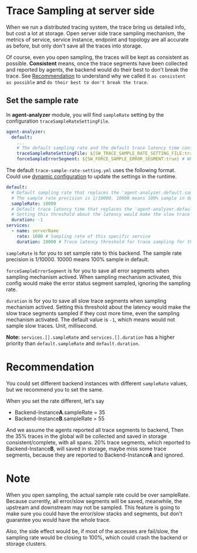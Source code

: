 # Trace Sampling at server side
When we run a distributed tracing system, the trace bring us detailed info, but cost a lot at storage.
Open server side trace sampling mechanism, the metrics of service, service instance, endpoint and topology are all accurate
as before, but only don't save all the traces into storage.

Of course, even you open sampling, the traces will be kept as consistent as possible. **Consistent** means, once the trace
segments have been collected and reported by agents, the backend would do their best to don't break the trace. See [Recommendation](#recommendation)
to understand why we called it `as consistent as possible` and `do their best to don't break the trace`.

## Set the sample rate
In **agent-analyzer** module, you will find `sampleRate` setting by the configuration `traceSampleRateSettingFile`.

```yaml
agent-analyzer:
  default:
    ...
    # The default sampling rate and the default trace latency time configured by the 'traceSampleRateSettingFile' file.
    traceSampleRateSettingFile: ${SW_TRACE_SAMPLE_RATE_SETTING_FILE:trace-sample-rate-setting.yml}
    forceSampleErrorSegment: ${SW_FORCE_SAMPLE_ERROR_SEGMENT:true} # When sampling mechanism activated, this config would make the error status segment sampled, ignoring the sampling rate.
```

The default `trace-sample-rate-setting.yml` uses the following format. Could use [dynamic configuration](dynamic-config.md) to update the settings in the runtime.
```yaml
default:
  # Default sampling rate that replaces the 'agent-analyzer.default.sampleRate'
  # The sample rate precision is 1/10000. 10000 means 100% sample in default.
  sampleRate: 10000
  # Default trace latency time that replaces the 'agent-analyzer.default.slowTraceSegmentThreshold'
  # Setting this threshold about the latency would make the slow trace segments sampled if they cost more time, even the sampling mechanism activated. The default value is `-1`, which means would not sample slow traces. Unit, millisecond.
  duration: -1
services:
  - name: serverName
    rate: 1000 # Sampling rate of this specific service
    duration: 10000 # Trace latency threshold for trace sampling for this specific service
```

`sampleRate` is for you to set sample rate to this backend.
The sample rate precision is 1/10000. 10000 means 100% sample in default.

`forceSampleErrorSegment` is for you to save all error segments when sampling mechanism actived.
When sampling mechanism activated, this config would make the error status segment sampled, ignoring the sampling rate.

`duration` is for you to save all slow trace segments when sampling mechanism actived.
Setting this threshold about the latency would make the slow trace segments sampled if they cost more time, even the sampling mechanism activated. The default value is `-1`, which means would not sample slow traces. Unit, millisecond.

**Note:**
`services.[].sampleRate` and `services.[].duration` has a higher priority than `default.sampleRate` and `default.duration`.

# Recommendation
You could set different backend instances with different `sampleRate` values, but we recommend you to set the same.

When you set the rate different, let's say
* Backend-Instance**A**.sampleRate = 35
* Backend-Instance**B**.sampleRate = 55

And we assume the agents reported all trace segments to backend,
Then the 35% traces in the global will be collected and saved in storage consistent/complete, with all spans.
20% trace segments, which reported to Backend-Instance**B**, will saved in storage, maybe miss some trace segments,
because they are reported to Backend-Instance**A** and ignored.

# Note
When you open sampling, the actual sample rate could be over sampleRate. Because currently, all error/slow segments will be saved, meanwhile, the upstream and downstream may not be sampled. This feature is going to make sure you could have the error/slow stacks and segments, but don't guarantee you would have the whole trace.

Also, the side effect would be, if most of the accesses are fail/slow, the sampling rate would be closing to 100%, which could crash the backend or storage clusters.
